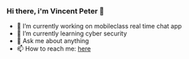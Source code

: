 ### Hi there, i'm Vincent Peter 👋

- 🔭 I’m currently working on mobileclass real time chat app
- 🌱 I’m currently learning cyber security
- 💬 Ask me about anything
- 📫 How to reach me: <a href="https://linktr.ee/vcpeter">here</a>
